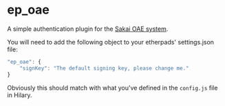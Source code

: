 ep_oae
=======

A simple authentication plugin for the [Sakai OAE system](https://github.com/sakaiproject/Hilary).

You will need to add the following object to your etherpads' settings.json file:

```javascript
"ep_oae": {
    "signKey": "The default signing key, please change me."
}
```

Obviously this should match with what you've defined in the `config.js` file in Hilary.

